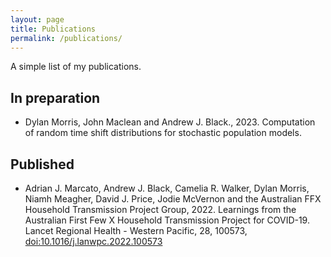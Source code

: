 ```yaml
---
layout: page
title: Publications
permalink: /publications/
---
```


A simple list of my publications.

## In preparation

- Dylan Morris, John Maclean and Andrew J. Black., 2023. Computation of random time shift distributions for stochastic population models.

## Published

- Adrian J. Marcato, Andrew J. Black, Camelia R. Walker, Dylan Morris, Niamh Meagher, David J. Price, Jodie McVernon and the Australian FFX Household Transmission Project Group, 2022. Learnings from the Australian First Few X Household Transmission Project for COVID-19. Lancet Regional Health - Western Pacific, 28, 100573, [doi:10.1016/j.lanwpc.2022.100573](10.1016/j.lanwpc.2022.100573)